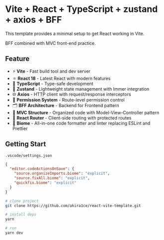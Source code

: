 # Vite + React + TypeScript + zustand + axios + BFF

This template provides a minimal setup to get React working in Vite.

BFF combined with MVC front-end practice.

## Feature

- ⚡️ **Vite** - Fast build tool and dev server
- ⚛️ **React 18** - Latest React with modern features
- 🔷 **TypeScript** - Type-safe development
- 🐻 **Zustand** - Lightweight state management with Immer integration
- 🌐 **Axios** - HTTP client with request/response interceptors
- 🔐 **Permission System** - Route-level permission control
- 🗂️ **BFF Architecture** - Backend for Frontend pattern
- 📁 **MVC Structure** - Organized code with Model-View-Controller pattern
- 🚦 **React Router** - Client-side routing with protected routes
- 🧹 **Biome** - All-in-one code formatter and linter replacing ESLint and Prettier

## Getting Start

`.vscode/settings.json`

```json
{
  "editor.codeActionsOnSave": {
    "source.organizeImports.biome": "explicit",
    "source.fixAll.biome": "explicit",
    "quickfix.biome": "explicit"
  }
}

```

```bash
# clone project
git clone https://github.com/akira1ce/react-vite-template.git

# install deps
yarn

# run
yarn dev
```